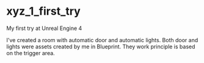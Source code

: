 # xyz_1_first_try
My first try at Unreal Engine 4


I've created a room with automatic door and automatic lights. Both door and lights were assets created by me in Blueprint. They work principle is based on the trigger area.
